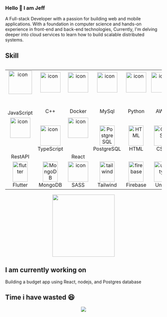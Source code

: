 ### Hello 👋 I am Jeff

A Full-stack Developer with a passion for building web and mobile applications. With a foundation in computer science and hands-on experience in front-end and back-end technologies,
Currently, I'm delving deeper into cloud services to learn how to build scalable distributed systems.

## Skill
<div style="display: flex; align-items: flex-start; align:center">
  <table align="center">
    <tr>
      <td align="center" width="90">
        <img src="https://techstack-generator.vercel.app/js-icon.svg" alt="icon" width="65" style="width: 75px; height: 75px; margin-right: 0px; margin-bottom: 50px;" />
          JavaScript
      </td>
      <td align="center" width="90">
        <img src="https://techstack-generator.vercel.app/cpp-icon.svg" alt="icon" width="65" style="width: 65px; height: 65px; margin-right: 0px; margin-bottom: 50px;" />
        C++
      </td>
      <td align="center" width="90">
        <img src="https://techstack-generator.vercel.app/docker-icon.svg" alt="icon" width="65" style="width: 65px; height: 65px; margin-right: 0px; margin-bottom: 50px;" />
        Docker
      </td>
      <td align="center" width="90">
        <img src="https://techstack-generator.vercel.app/mysql-icon.svg" alt="icon" width="65" style="width: 65px; height: 65px; margin-right: 0px; margin-bottom: 50px;" />
        MySql
      </td>
      <td align="center" width="90">
        <img src="https://techstack-generator.vercel.app/python-icon.svg" alt="icon" width="65" style="width: 65px; height: 65px; margin-right: 0px; margin-bottom: 50px;" />
        Python
      </td>
      <td align="center" width="90">
        <img src="https://techstack-generator.vercel.app/aws-icon.svg" alt="icon" width="65" style="width: 65px; height: 65px; margin-right: 0px; margin-bottom: 50px;" />
        AWS
      </td>
    </tr>
    <tr>
      <td align="center" width="90">
        <img src="https://techstack-generator.vercel.app/restapi-icon.svg" alt="icon" width="65" style="width: 65px; height: 65px; margin-right: 0px; margin-bottom: 50px;" />
          RestAPI
      </td>
      <td align="center" width="90">
        <img src="https://techstack-generator.vercel.app/ts-icon.svg" alt="icon" width="65" style="width: 65px; height: 65px; margin-right: 0px; margin-bottom: 0px;" />
        TypeScript
      </td>
      <td align="center" width="90">
        <img src="https://techstack-generator.vercel.app/react-icon.svg" alt="icon" width="65" style="width: 65px; height: 65px; margin-right: 0px; margin-bottom: 50px;" />
        React
      </td>
      <td align="center" width="90">
        <img src="https://skillicons.dev/icons?i=postgres" width="48" height="65" alt="PostgreSQL" />
        PostgreSQL
      </td>
      <td align="center" width="90">
        <img src="https://skillicons.dev/icons?i=html" width="48" height="65" alt="HTML" />
        HTML
      </td>
      <td align="center" width="90">
        <img src="https://skillicons.dev/icons?i=css" width="48" height="65" alt="CSS" />
        CSS
      </td>
    </tr>
    <tr>
      <td align="center" width="90">
        <img src="https://skillicons.dev/icons?i=flutter" width="48" height="65" alt="flutter" />
          Flutter
      </td>
      <td align="center" width="90">
        <img src="https://skillicons.dev/icons?i=mongodb" width="48" height="65" alt="MongoDB" />
        MongoDB
      </td>
      <td align="center" width="90">
        <img src="https://techstack-generator.vercel.app/sass-icon.svg" alt="icon" width="65" style="width: 65px; height: 65px; margin-right: 0px; margin-bottom: 0px;" />
        SASS
      </td>
      <td align="center" width="90">
        <img src="https://skillicons.dev/icons?i=tailwind" width="48" height="65" alt="tailwind" />
        Tailwind
      </td>
      <td align="center" width="90">
        <img src="https://skillicons.dev/icons?i=firebase" width="48" height="65" alt="firebase" />
        Firebase
      </td>
      <td align="center" width="90">
        <img src="https://skillicons.dev/icons?i=unity" width="48" height="65" alt="unity" />
        Unity
      </td>
    </tr>
  </table>
</div>

<div align="center">
  <div style="display: flex; justify-content: center;">
<!--     <a href="https://github.com/anuraghazra/github-readme-stats">
      <img height=200 align="center" src="https://github-readme-stats.vercel.app/api?username=randomlname&theme=tokyonight" />
    </a> -->
    <a href="https://github.com/anuraghazra/github-readme-stats">
      <img height=200 align="center" src="https://github-readme-stats.vercel.app/api/top-langs/?username=randomlname&langs_count=10&layout=compact&theme=dark" />
    </a>
  </div>
</div>

## I am currently working on 
Building a budget app using React, nodejs, and Postgres database

## Time i have wasted 😆
<div align="center">
  <div style="display: flex; justify-content: center;>
    <a href="https://git.io/streak-stats"><img src="https://streak-stats.demolab.com?user=RandomlName&theme=dark&background=000000&hide_border=true alt="GitHub Streak" /></a>
  </div>
</div>
    
<!--
**randomlname/randomlname** is a ✨ _special_ ✨ repository because its `README.md` (this file) appears on your GitHub profile.

Here are some ideas to get you started:

- 🔭 I’m currently working on ...
- 🌱 I’m currently learning ...
- 👯 I’m looking to collaborate on ...
- 🤔 I’m looking for help with ...
- 💬 Ask me about ...
- 📫 How to reach me: ...
- 😄 Pronouns: ...
- ⚡ Fun fact: ...
-->
